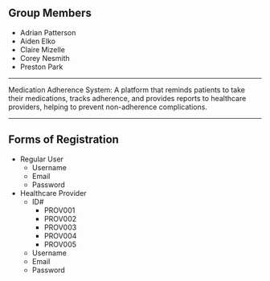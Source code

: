 ## Group Members
- Adrian Patterson
- Aiden Elko
- Claire Mizelle
- Corey Nesmith
- Preston Park

---

Medication Adherence System: A platform that reminds patients to take their medications, tracks adherence, and provides reports to healthcare providers, helping to prevent non-adherence complications.

---
## Forms of Registration
- Regular User
  - Username
  - Email
  - Password
- Healthcare Provider
  - ID#
    - PROV001
    - PROV002
    - PROV003
    - PROV004
    - PROV005
  - Username
  - Email
  - Password
